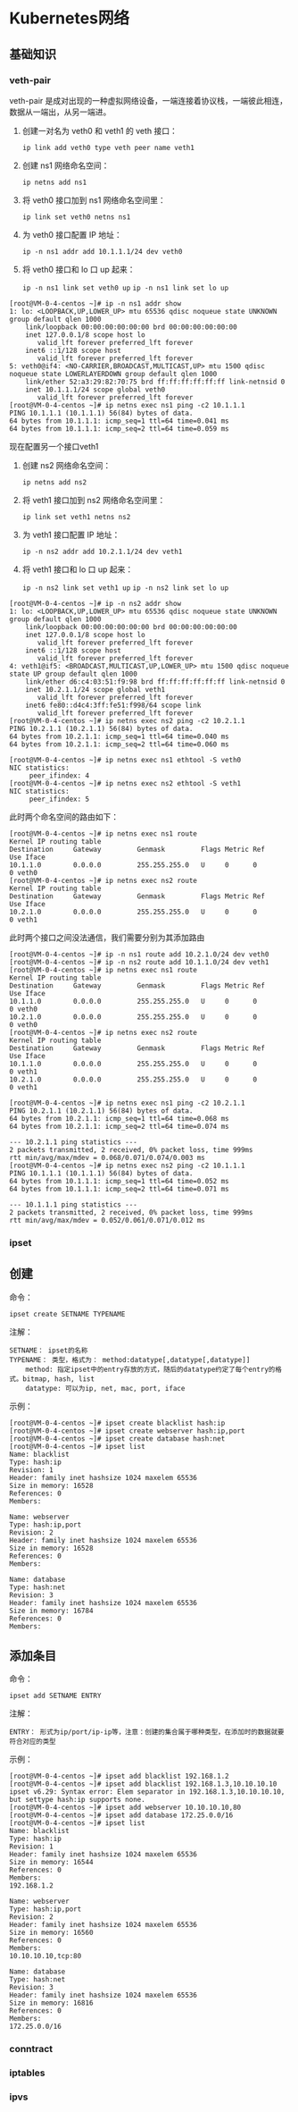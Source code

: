 # Kubernetes网络 #

## 基础知识 ##

### veth-pair ###

veth-pair 是成对出现的一种虚拟网络设备，一端连接着协议栈，一端彼此相连，数据从一端出，从另一端进。

1. 创建一对名为 veth0 和 veth1 的 veth 接口：

	`ip link add veth0 type veth peer name veth1`

2. 创建 ns1 网络命名空间：

	`ip netns add ns1`

3. 将 veth0 接口加到 ns1 网络命名空间里：

	`ip link set veth0 netns ns1`
 
4. 为 veth0 接口配置 IP 地址：
 
	`ip -n ns1 addr add 10.1.1.1/24 dev veth0`
 
5. 将 veth0 接口和 lo 口 up 起来：

	`ip -n ns1 link set veth0 up`
	`ip -n ns1 link set lo up`

```shell
[root@VM-0-4-centos ~]# ip -n ns1 addr show
1: lo: <LOOPBACK,UP,LOWER_UP> mtu 65536 qdisc noqueue state UNKNOWN group default qlen 1000
    link/loopback 00:00:00:00:00:00 brd 00:00:00:00:00:00
    inet 127.0.0.1/8 scope host lo
       valid_lft forever preferred_lft forever
    inet6 ::1/128 scope host
       valid_lft forever preferred_lft forever
5: veth0@if4: <NO-CARRIER,BROADCAST,MULTICAST,UP> mtu 1500 qdisc noqueue state LOWERLAYERDOWN group default qlen 1000
    link/ether 52:a3:29:82:70:75 brd ff:ff:ff:ff:ff:ff link-netnsid 0
    inet 10.1.1.1/24 scope global veth0
       valid_lft forever preferred_lft forever
[root@VM-0-4-centos ~]# ip netns exec ns1 ping -c2 10.1.1.1
PING 10.1.1.1 (10.1.1.1) 56(84) bytes of data.
64 bytes from 10.1.1.1: icmp_seq=1 ttl=64 time=0.041 ms
64 bytes from 10.1.1.1: icmp_seq=2 ttl=64 time=0.059 ms

```

现在配置另一个接口veth1

1. 创建 ns2 网络命名空间：

	`ip netns add ns2`

2. 将 veth1 接口加到 ns2 网络命名空间里：

	`ip link set veth1 netns ns2`

3. 为 veth1 接口配置 IP 地址：

	`ip -n ns2 addr add 10.2.1.1/24 dev veth1`

4. 将 veth1 接口和 lo 口 up 起来：

	`ip -n ns2 link set veth1 up`
	`ip -n ns2 link set lo up`

```shell
[root@VM-0-4-centos ~]# ip -n ns2 addr show
1: lo: <LOOPBACK,UP,LOWER_UP> mtu 65536 qdisc noqueue state UNKNOWN group default qlen 1000
    link/loopback 00:00:00:00:00:00 brd 00:00:00:00:00:00
    inet 127.0.0.1/8 scope host lo
       valid_lft forever preferred_lft forever
    inet6 ::1/128 scope host
       valid_lft forever preferred_lft forever
4: veth1@if5: <BROADCAST,MULTICAST,UP,LOWER_UP> mtu 1500 qdisc noqueue state UP group default qlen 1000
    link/ether d6:c4:03:51:f9:98 brd ff:ff:ff:ff:ff:ff link-netnsid 0
    inet 10.2.1.1/24 scope global veth1
       valid_lft forever preferred_lft forever
    inet6 fe80::d4c4:3ff:fe51:f998/64 scope link
       valid_lft forever preferred_lft forever
[root@VM-0-4-centos ~]# ip netns exec ns2 ping -c2 10.2.1.1
PING 10.2.1.1 (10.2.1.1) 56(84) bytes of data.
64 bytes from 10.2.1.1: icmp_seq=1 ttl=64 time=0.040 ms
64 bytes from 10.2.1.1: icmp_seq=2 ttl=64 time=0.060 ms
```

```shell
[root@VM-0-4-centos ~]# ip netns exec ns1 ethtool -S veth0
NIC statistics:
     peer_ifindex: 4
[root@VM-0-4-centos ~]# ip netns exec ns2 ethtool -S veth1
NIC statistics:
     peer_ifindex: 5
```

此时两个命名空间的路由如下：

```shell
[root@VM-0-4-centos ~]# ip netns exec ns1 route
Kernel IP routing table
Destination     Gateway         Genmask         Flags Metric Ref    Use Iface
10.1.1.0        0.0.0.0         255.255.255.0   U     0      0        0 veth0
[root@VM-0-4-centos ~]# ip netns exec ns2 route
Kernel IP routing table
Destination     Gateway         Genmask         Flags Metric Ref    Use Iface
10.2.1.0        0.0.0.0         255.255.255.0   U     0      0        0 veth1

```

此时两个接口之间没法通信，我们需要分别为其添加路由

```shell
[root@VM-0-4-centos ~]# ip -n ns1 route add 10.2.1.0/24 dev veth0
[root@VM-0-4-centos ~]# ip -n ns2 route add 10.1.1.0/24 dev veth1
[root@VM-0-4-centos ~]# ip netns exec ns1 route
Kernel IP routing table
Destination     Gateway         Genmask         Flags Metric Ref    Use Iface
10.1.1.0        0.0.0.0         255.255.255.0   U     0      0        0 veth0
10.2.1.0        0.0.0.0         255.255.255.0   U     0      0        0 veth0
[root@VM-0-4-centos ~]# ip netns exec ns2 route
Kernel IP routing table
Destination     Gateway         Genmask         Flags Metric Ref    Use Iface
10.1.1.0        0.0.0.0         255.255.255.0   U     0      0        0 veth1
10.2.1.0        0.0.0.0         255.255.255.0   U     0      0        0 veth1
```

```shell
[root@VM-0-4-centos ~]# ip netns exec ns1 ping -c2 10.2.1.1
PING 10.2.1.1 (10.2.1.1) 56(84) bytes of data.
64 bytes from 10.2.1.1: icmp_seq=1 ttl=64 time=0.068 ms
64 bytes from 10.2.1.1: icmp_seq=2 ttl=64 time=0.074 ms

--- 10.2.1.1 ping statistics ---
2 packets transmitted, 2 received, 0% packet loss, time 999ms
rtt min/avg/max/mdev = 0.068/0.071/0.074/0.003 ms
[root@VM-0-4-centos ~]# ip netns exec ns2 ping -c2 10.1.1.1
PING 10.1.1.1 (10.1.1.1) 56(84) bytes of data.
64 bytes from 10.1.1.1: icmp_seq=1 ttl=64 time=0.052 ms
64 bytes from 10.1.1.1: icmp_seq=2 ttl=64 time=0.071 ms

--- 10.1.1.1 ping statistics ---
2 packets transmitted, 2 received, 0% packet loss, time 999ms
rtt min/avg/max/mdev = 0.052/0.061/0.071/0.012 ms

```

### ipset ###

## 创建 ##

命令：

`ipset create SETNAME TYPENAME`

注解：

	SETNAME： ipset的名称
	TYPENAME： 类型，格式为： method:datatype[,datatype[,datatype]]
		method: 指定ipset中的entry存放的方式，随后的datatype约定了每个entry的格式。bitmap, hash, list
		datatype: 可以为ip, net, mac, port, iface

示例：

```shell
[root@VM-0-4-centos ~]# ipset create blacklist hash:ip
[root@VM-0-4-centos ~]# ipset create webserver hash:ip,port
[root@VM-0-4-centos ~]# ipset create database hash:net
[root@VM-0-4-centos ~]# ipset list
Name: blacklist
Type: hash:ip
Revision: 1
Header: family inet hashsize 1024 maxelem 65536
Size in memory: 16528
References: 0
Members:

Name: webserver
Type: hash:ip,port
Revision: 2
Header: family inet hashsize 1024 maxelem 65536
Size in memory: 16528
References: 0
Members:

Name: database
Type: hash:net
Revision: 3
Header: family inet hashsize 1024 maxelem 65536
Size in memory: 16784
References: 0
Members:
```

## 添加条目 ##

命令：

`ipset add SETNAME ENTRY`

注解：
	
	ENTRY： 形式为ip/port/ip-ip等，注意：创建的集合属于哪种类型，在添加时的数据就要符合对应的类型

示例：

```
[root@VM-0-4-centos ~]# ipset add blacklist 192.168.1.2
[root@VM-0-4-centos ~]# ipset add blacklist 192.168.1.3,10.10.10.10
ipset v6.29: Syntax error: Elem separator in 192.168.1.3,10.10.10.10, but settype hash:ip supports none.
[root@VM-0-4-centos ~]# ipset add webserver 10.10.10.10,80
[root@VM-0-4-centos ~]# ipset add database 172.25.0.0/16
[root@VM-0-4-centos ~]# ipset list
Name: blacklist
Type: hash:ip
Revision: 1
Header: family inet hashsize 1024 maxelem 65536
Size in memory: 16544
References: 0
Members:
192.168.1.2

Name: webserver
Type: hash:ip,port
Revision: 2
Header: family inet hashsize 1024 maxelem 65536
Size in memory: 16560
References: 0
Members:
10.10.10.10,tcp:80

Name: database
Type: hash:net
Revision: 3
Header: family inet hashsize 1024 maxelem 65536
Size in memory: 16816
References: 0
Members:
172.25.0.0/16

```


### conntract ###

### iptables ###

### ipvs ###